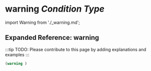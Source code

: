 # **warning** *Condition Type*

import Warning from './_warning.md';

<Warning />

## Expanded Reference: warning

:::tip
TODO: Please contribute to this page by adding explanations and examples
:::

```lisp
(warning )
```
